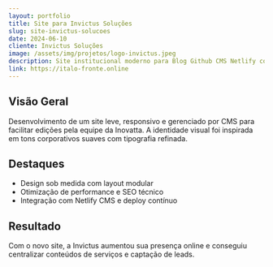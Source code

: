 ```yaml
---
layout: portfolio
title: Site para Invictus Soluções
slug: site-invictus-solucoes
date: 2024-06-10
cliente: Invictus Soluções
image: /assets/img/projetos/logo-invictus.jpeg
description: Site institucional moderno para Blog Github CMS Netlify com foco em clareza, performance e conversão.
link: https://italo-fronte.online
---
```


## Visão Geral

Desenvolvimento de um site leve, responsivo e gerenciado por CMS para facilitar edições pela equipe da Inovatta. A identidade visual foi inspirada em tons corporativos suaves com tipografia refinada.

## Destaques

- Design sob medida com layout modular
- Otimização de performance e SEO técnico
- Integração com Netlify CMS e deploy contínuo

## Resultado

Com o novo site, a Invictus aumentou sua presença online e conseguiu centralizar conteúdos de serviços e captação de leads.